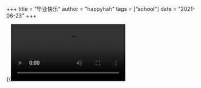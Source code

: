 +++
title = "毕业快乐"
author = "happyhah"
tags = ["school"]
date = "2021-06-23"
+++

<!--more-->

{{<video src="/videos/6月23日毕业纪念最终版.mp4"> position= "absolute" width="100%" height="100%" controls="controls"}}
